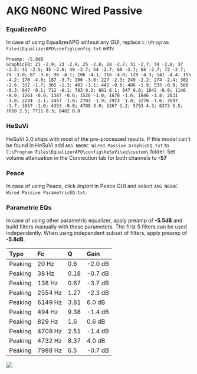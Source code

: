 # AKG N60NC Wired Passive

### EqualizerAPO
In case of using EqualizerAPO without any GUI, replace `C:\Program Files\EqualizerAPO\config\config.txt`
with:
```
Preamp: -5.8dB
GraphicEQ: 21 -2.9; 23 -2.8; 25 -2.8; 28 -2.7; 31 -2.7; 34 -2.6; 37 -2.5; 41 -2.5; 45 -2.6; 49 -2.7; 54 -2.7; 60 -2.7; 66 -2.7; 72 -2.7; 79 -3.0; 87 -3.6; 96 -4.1; 106 -4.1; 116 -4.0; 128 -4.3; 141 -4.4; 155 -4.2; 170 -4.0; 187 -3.7; 206 -3.0; 227 -2.3; 249 -2.2; 274 -2.4; 302 -2.6; 332 -1.7; 365 -1.3; 402 -1.1; 442 -0.9; 486 -1.9; 535 -0.9; 588 -0.3; 647 -0.1; 712 -0.1; 783 0.2; 861 0.1; 947 0.0; 1042 -0.0; 1146 -0.0; 1261 -0.0; 1387 -0.6; 1526 -1.0; 1678 -1.6; 1846 -1.8; 2031 -1.8; 2234 -2.1; 2457 -1.8; 2703 -1.9; 2973 -1.8; 3270 -1.6; 3597 -1.7; 3957 -1.0; 4353 -0.0; 4788 3.0; 5267 1.2; 5793 4.3; 6373 5.5; 7010 2.5; 7711 0.3; 8482 0.0
```

### HeSuVi
HeSuVi 2.0 ships with most of the pre-processed results. If this model can't be found in HeSuVi add
`AKG N60NC Wired Passive GraphicEQ.txt` to `C:\Program Files\EqualizerAPO\config\HeSuVi\eq\custom\` folder.
Set volume attenuation in the Connection tab for both channels to **-57**

### Peace
In case of using Peace, click *Import* in Peace GUI and select `AKG N60NC Wired Passive ParametricEQ.txt`.

### Parametric EQs
In case of using other parametric equalizer, apply preamp of **-5.5dB** and build filters manually
with these parameters. The first 5 filters can be used independently.
When using independent subset of filters, apply preamp of **-5.8dB**.

| Type    | Fc      |    Q | Gain    |
|:--------|:--------|:-----|:--------|
| Peaking | 20 Hz   | 0.6  | -2.0 dB |
| Peaking | 38 Hz   | 0.18 | -0.7 dB |
| Peaking | 138 Hz  | 0.67 | -3.7 dB |
| Peaking | 2554 Hz | 1.27 | -2.3 dB |
| Peaking | 6149 Hz | 3.81 | 6.0 dB  |
| Peaking | 494 Hz  | 9.38 | -1.4 dB |
| Peaking | 829 Hz  | 1.6  | 0.6 dB  |
| Peaking | 4708 Hz | 2.51 | -1.4 dB |
| Peaking | 4732 Hz | 8.37 | 4.0 dB  |
| Peaking | 7988 Hz | 6.5  | -0.7 dB |

![](https://raw.githubusercontent.com/jaakkopasanen/AutoEq/master/results/innerfidelity/sbaf-serious/AKG%20N60NC%20Wired%20Passive/AKG%20N60NC%20Wired%20Passive.png)